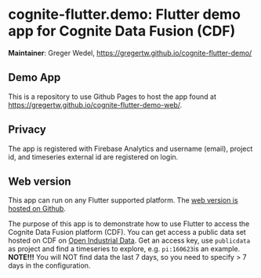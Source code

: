# cognite-flutter.demo: Flutter demo app for Cognite Data Fusion (CDF)

**Maintainer**: Greger Wedel, https://gregertw.github.io/cognite-flutter-demo/

## Demo App

This is a repository to use Github Pages to host the app found at https://gregertw.github.io/cognite-flutter-demo-web/.

## Privacy

The app is registered with Firebase Analytics and username (email), project id, and timeseries external id are registered on login. 
## Web version

This app can run on any Flutter supported platform. The [web version is hosted on Github](https://gregertw.github.io/cognite-flutter-demo-web/).


The purpose of this app is to demonstrate how to use Flutter to access the Cognite Data Fusion platform (CDF). You 
can get access a public data set hosted on CDF on [Open Industrial Data](https://openindustrialdata.com/get-started/). Get an access key, use `publicdata` as project and find a timeseries to explore, e.g. `pi:160623`is an example. 
**NOTE!!!** You will NOT find data the last 7 days, so you need to specify > 7 days in the configuration.